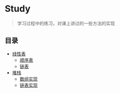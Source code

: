 Study
====

> 学习过程中的练习，对课上讲过的一些方法的实现

## 目录

- [线性表](./02)
    - [顺序表](./02/list)
    - [链表](./02/link)
- [堆栈](./03)
    - [数组实现](./list)
    - [链表实现](./link)